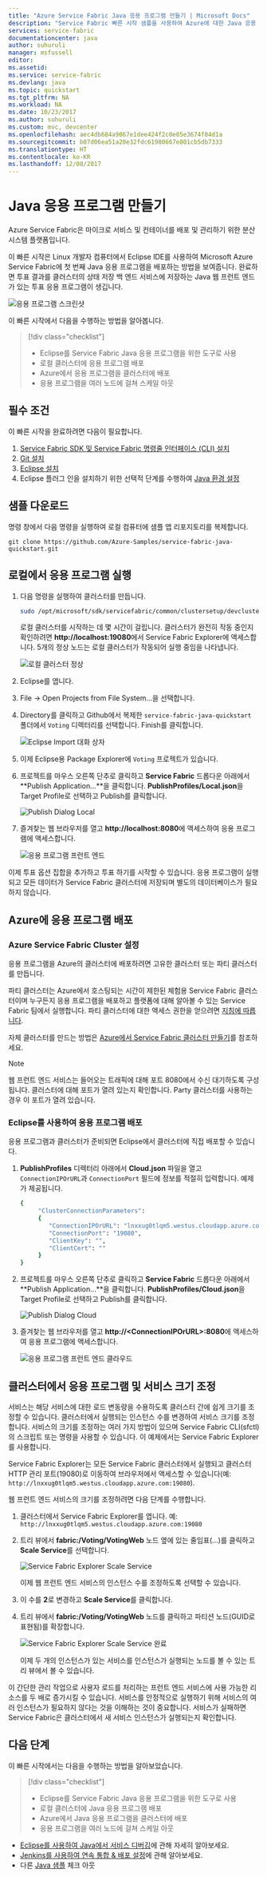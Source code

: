 ```yaml
---
title: "Azure Service Fabric Java 응용 프로그램 만들기 | Microsoft Docs"
description: "Service Fabric 빠른 시작 샘플을 사용하여 Azure에 대한 Java 응용 프로그램을 만듭니다."
services: service-fabric
documentationcenter: java
author: suhuruli
manager: msfussell
editor: 
ms.assetid: 
ms.service: service-fabric
ms.devlang: java
ms.topic: quickstart
ms.tgt_pltfrm: NA
ms.workload: NA
ms.date: 10/23/2017
ms.author: suhuruli
ms.custom: mvc, devcenter
ms.openlocfilehash: aec4db684a9067e1dee424f2c0e05e3674f84d1a
ms.sourcegitcommit: b07d06ea51a20e32fdc61980667e801cb5db7333
ms.translationtype: HT
ms.contentlocale: ko-KR
ms.lasthandoff: 12/08/2017
---
```

# <a name="create-a-java-application"></a>Java 응용 프로그램 만들기
Azure Service Fabric은 마이크로 서비스 및 컨테이너를 배포 및 관리하기 위한 분산 시스템 플랫폼입니다. 

이 빠른 시작은 Linux 개발자 컴퓨터에서 Eclipse IDE를 사용하여 Microsoft Azure Service Fabric에 첫 번째 Java 응용 프로그램을 배포하는 방법을 보여줍니다. 완료하면 투표 결과를 클러스터의 상태 저장 백 엔드 서비스에 저장하는 Java 웹 프런트 엔드가 있는 투표 응용 프로그램이 생깁니다.

![응용 프로그램 스크린샷](./media/service-fabric-quickstart-java/votingapp.png)

이 빠른 시작에서 다음을 수행하는 방법을 알아봅니다.

> [!div class="checklist"]
> * Eclipse를 Service Fabric Java 응용 프로그램을 위한 도구로 사용
> * 로컬 클러스터에 응용 프로그램 배포 
> * Azure에서 응용 프로그램을 클러스터에 배포
> * 응용 프로그램을 여러 노드에 걸쳐 스케일 아웃

## <a name="prerequisites"></a>필수 조건
이 빠른 시작을 완료하려면 다음이 필요합니다.
1. [Service Fabric SDK 및 Service Fabric 명령줄 인터페이스 (CLI) 설치](https://docs.microsoft.com/azure/service-fabric/service-fabric-get-started-linux#installation-methods)
2. [Git 설치](https://git-scm.com/)
3. [Eclipse 설치](https://www.eclipse.org/downloads/)
4. Eclipse 플러그 인을 설치하기 위한 선택적 단계를 수행하여 [Java 환경 설정](https://docs.microsoft.com/azure/service-fabric/service-fabric-get-started-linux#set-up-java-development) 

## <a name="download-the-sample"></a>샘플 다운로드
명령 창에서 다음 명령을 실행하여 로컬 컴퓨터에 샘플 앱 리포지토리를 복제합니다.
```
git clone https://github.com/Azure-Samples/service-fabric-java-quickstart.git
```

## <a name="run-the-application-locally"></a>로컬에서 응용 프로그램 실행
1. 다음 명령을 실행하여 클러스터를 만듭니다.

    ```bash
    sudo /opt/microsoft/sdk/servicefabric/common/clustersetup/devclustersetup.sh
    ```
    로컬 클러스터를 시작하는 데 몇 시간이 걸립니다. 클러스터가 완전히 작동 중인지 확인하려면 **http://localhost:19080**에서 Service Fabric Explorer에 액세스합니다. 5개의 정상 노드는 로컬 클러스터가 작동되어 실행 중임을 나타냅니다. 
    
    ![로컬 클러스터 정상](./media/service-fabric-quickstart-java/localclusterup.png)

2. Eclipse를 엽니다.
3. File -> Open Projects from File System...을 선택합니다. 
4. Directory를 클릭하고 Github에서 복제한 `service-fabric-java-quickstart` 폴더에서 `Voting` 디렉터리를 선택합니다. Finish를 클릭합니다. 

    ![Eclipse Import 대화 상자](./media/service-fabric-quickstart-java/eclipseimport.png)
    
5. 이제 Eclipse용 Package Explorer에 `Voting` 프로젝트가 있습니다. 
6. 프로젝트를 마우스 오른쪽 단추로 클릭하고 **Service Fabric** 드롭다운 아래에서 **Publish Application...**을 클릭합니다. **PublishProfiles/Local.json**을 Target Profile로 선택하고 Publish를 클릭합니다. 

    ![Publish Dialog Local](./media/service-fabric-quickstart-java/localjson.png)
    
7. 즐겨찾는 웹 브라우저를 열고 **http://localhost:8080**에 액세스하여 응용 프로그램에 액세스합니다. 

    ![응용 프로그램 프런트 엔드](./media/service-fabric-quickstart-java/runninglocally.png)
    
이제 투표 옵션 집합을 추가하고 투표 하기를 시작할 수 있습니다. 응용 프로그램이 실행되고 모든 데이터가 Service Fabric 클러스터에 저장되며 별도의 데이터베이스가 필요하지 않습니다.

## <a name="deploy-the-application-to-azure"></a>Azure에 응용 프로그램 배포

### <a name="set-up-your-azure-service-fabric-cluster"></a>Azure Service Fabric Cluster 설정
응용 프로그램을 Azure의 클러스터에 배포하려면 고유한 클러스터 또는 파티 클러스터를 만듭니다.

파티 클러스터는 Azure에서 호스팅되는 시간이 제한된 체험용 Service Fabric 클러스터이며 누구든지 응용 프로그램을 배포하고 플랫폼에 대해 알아볼 수 있는 Service Fabric 팀에서 실행합니다. 파티 클러스터에 대한 액세스 권한을 얻으려면 [지침에 따릅니다](http://aka.ms/tryservicefabric). 

자체 클러스터를 만드는 방법은 [Azure에서 Service Fabric 클러스터 만들기](service-fabric-tutorial-create-vnet-and-linux-cluster.md)를 참조하세요.

> [!Note]
> 웹 프런트 엔드 서비스는 들어오는 트래픽에 대해 포트 8080에서 수신 대기하도록 구성됩니다. 클러스터에 대해 포트가 열려 있는지 확인합니다. Party 클러스터를 사용하는 경우 이 포트가 열려 있습니다.
>

### <a name="deploy-the-application-using-eclipse"></a>Eclipse를 사용하여 응용 프로그램 배포
응용 프로그램과 클러스터가 준비되면 Eclipse에서 클러스터에 직접 배포할 수 있습니다.

1. **PublishProfiles** 디렉터리 아래에서 **Cloud.json** 파일을 열고 `ConnectionIPOrURL`과 `ConnectionPort` 필드에 정보를 적절히 입력합니다. 예제가 제공됩니다. 

    ```bash
    {
         "ClusterConnectionParameters": 
         {
            "ConnectionIPOrURL": "lnxxug0tlqm5.westus.cloudapp.azure.com",
            "ConnectionPort": "19080",
            "ClientKey": "",
            "ClientCert": ""
         }
    }
    ```

2. 프로젝트를 마우스 오른쪽 단추로 클릭하고 **Service Fabric** 드롭다운 아래에서 **Publish Application...**을 클릭합니다. **PublishProfiles/Cloud.json**을 Target Profile로 선택하고 Publish를 클릭합니다. 

    ![Publish Dialog Cloud](./media/service-fabric-quickstart-java/cloudjson.png)

3. 즐겨찾는 웹 브라우저를 열고 **http://\<ConnectionIPOrURL>:8080**에 액세스하여 응용 프로그램에 액세스합니다. 

    ![응용 프로그램 프런트 엔드 클라우드](./media/service-fabric-quickstart-java/runningcloud.png)
    
## <a name="scale-applications-and-services-in-a-cluster"></a>클러스터에서 응용 프로그램 및 서비스 크기 조정
서비스는 해당 서비스에 대한 로드 변동량을 수용하도록 클러스터 간에 쉽게 크기를 조정할 수 있습니다. 클러스터에서 실행되는 인스턴스 수를 변경하여 서비스 크기를 조정합니다. 서비스의 크기를 조정하는 여러 가지 방법이 있으며 Service Fabric CLI(sfctl)의 스크립트 또는 명령을 사용할 수 있습니다. 이 예제에서는 Service Fabric Explorer를 사용합니다.

Service Fabric Explorer는 모든 Service Fabric 클러스터에서 실행되고 클러스터 HTTP 관리 포트(19080)로 이동하여 브라우저에서 액세스할 수 있습니다(예: `http://lnxxug0tlqm5.westus.cloudapp.azure.com:19080`).

웹 프런트 엔드 서비스의 크기를 조정하려면 다음 단계를 수행합니다.

1. 클러스터에서 Service Fabric Explorer를 엽니다. 예: `http://lnxxug0tlqm5.westus.cloudapp.azure.com:19080`
2. 트리 뷰에서 **fabric:/Voting/VotingWeb** 노드 옆에 있는 줄임표(...)를 클릭하고 **Scale Service**를 선택합니다.

    ![Service Fabric Explorer Scale Service](./media/service-fabric-quickstart-java/scaleservicejavaquickstart.png)

    이제 웹 프런트 엔드 서비스의 인스턴스 수를 조정하도록 선택할 수 있습니다.

3. 이 수를 **2**로 변경하고 **Scale Service**를 클릭합니다.
4. 트리 뷰에서 **fabric:/Voting/VotingWeb** 노드를 클릭하고 파티션 노드(GUID로 표현됨)를 확장합니다.

    ![Service Fabric Explorer Scale Service 완료](./media/service-fabric-quickstart-java/servicescaled.png)

    이제 두 개의 인스턴스가 있는 서비스를 인스턴스가 실행되는 노드를 볼 수 있는 트리 뷰에서 볼 수 있습니다.

이 간단한 관리 작업으로 사용자 로드를 처리하는 프런트 엔드 서비스에 사용 가능한 리소스를 두 배로 증가시킬 수 있습니다. 서비스를 안정적으로 실행하기 위해 서비스의 여러 인스턴스가 필요하지 않다는 것을 이해하는 것이 중요합니다. 서비스가 실패하면 Service Fabric은 클러스터에서 새 서비스 인스턴스가 실행되는지 확인합니다.

## <a name="next-steps"></a>다음 단계
이 빠른 시작에서는 다음을 수행하는 방법을 알아보았습니다.

> [!div class="checklist"]
> * Eclipse를 Service Fabric Java 응용 프로그램을 위한 도구로 사용
> * 로컬 클러스터에 Java 응용 프로그램 배포 
> * Azure에서 Java 응용 프로그램을 클러스터에 배포
> * 응용 프로그램을 여러 노드에 걸쳐 스케일 아웃

* [Eclipse를 사용하여 Java에서 서비스 디버깅](service-fabric-debugging-your-application-java.md)에 관해 자세히 알아보세요.
* [Jenkins를 사용하여 연속 통합 & 배포 설정](service-fabric-cicd-your-linux-applications-with-jenkins.md)에 관해 알아보세요.
* 다른 [Java 샘플](https://github.com/Azure-Samples/service-fabric-java-getting-started) 체크 아웃